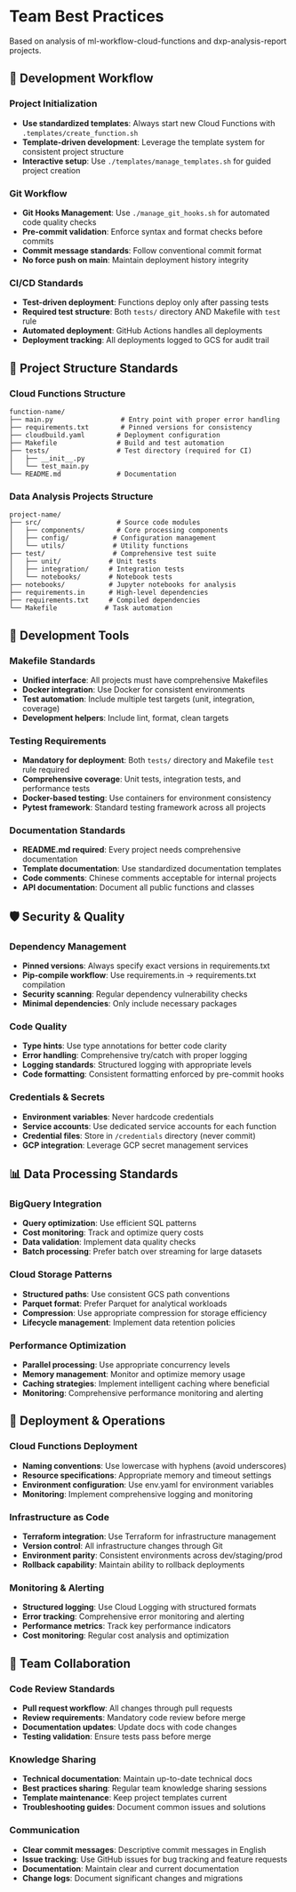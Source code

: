# Team Best Practices

Based on analysis of ml-workflow-cloud-functions and dxp-analysis-report projects.

## 🚀 Development Workflow

### Project Initialization
- **Use standardized templates**: Always start new Cloud Functions with `.templates/create_function.sh`
- **Template-driven development**: Leverage the template system for consistent project structure
- **Interactive setup**: Use `./templates/manage_templates.sh` for guided project creation

### Git Workflow
- **Git Hooks Management**: Use `./manage_git_hooks.sh` for automated code quality checks
- **Pre-commit validation**: Enforce syntax and format checks before commits
- **Commit message standards**: Follow conventional commit format
- **No force push on main**: Maintain deployment history integrity

### CI/CD Standards
- **Test-driven deployment**: Functions deploy only after passing tests
- **Required test structure**: Both `tests/` directory AND Makefile with `test` rule
- **Automated deployment**: GitHub Actions handles all deployments
- **Deployment tracking**: All deployments logged to GCS for audit trail

## 📁 Project Structure Standards

### Cloud Functions Structure
```
function-name/
├── main.py                 # Entry point with proper error handling
├── requirements.txt        # Pinned versions for consistency
├── cloudbuild.yaml        # Deployment configuration
├── Makefile               # Build and test automation
├── tests/                 # Test directory (required for CI)
│   ├── __init__.py
│   └── test_main.py
└── README.md              # Documentation
```

### Data Analysis Projects Structure
```
project-name/
├── src/                   # Source code modules
│   ├── components/        # Core processing components
│   ├── config/           # Configuration management
│   └── utils/            # Utility functions
├── test/                 # Comprehensive test suite
│   ├── unit/            # Unit tests
│   ├── integration/     # Integration tests
│   └── notebooks/       # Notebook tests
├── notebooks/           # Jupyter notebooks for analysis
├── requirements.in      # High-level dependencies
├── requirements.txt     # Compiled dependencies
└── Makefile            # Task automation
```

## 🔧 Development Tools

### Makefile Standards
- **Unified interface**: All projects must have comprehensive Makefiles
- **Docker integration**: Use Docker for consistent environments
- **Test automation**: Include multiple test targets (unit, integration, coverage)
- **Development helpers**: Include lint, format, clean targets

### Testing Requirements
- **Mandatory for deployment**: Both `tests/` directory and Makefile `test` rule required
- **Comprehensive coverage**: Unit tests, integration tests, and performance tests
- **Docker-based testing**: Use containers for environment consistency
- **Pytest framework**: Standard testing framework across all projects

### Documentation Standards
- **README.md required**: Every project needs comprehensive documentation
- **Template documentation**: Use standardized documentation templates
- **Code comments**: Chinese comments acceptable for internal projects
- **API documentation**: Document all public functions and classes

## 🛡️ Security & Quality

### Dependency Management
- **Pinned versions**: Always specify exact versions in requirements.txt
- **Pip-compile workflow**: Use requirements.in → requirements.txt compilation
- **Security scanning**: Regular dependency vulnerability checks
- **Minimal dependencies**: Only include necessary packages

### Code Quality
- **Type hints**: Use type annotations for better code clarity
- **Error handling**: Comprehensive try/catch with proper logging
- **Logging standards**: Structured logging with appropriate levels
- **Code formatting**: Consistent formatting enforced by pre-commit hooks

### Credentials & Secrets
- **Environment variables**: Never hardcode credentials
- **Service accounts**: Use dedicated service accounts for each function
- **Credential files**: Store in `/credentials` directory (never commit)
- **GCP integration**: Leverage GCP secret management services

## 📊 Data Processing Standards

### BigQuery Integration
- **Query optimization**: Use efficient SQL patterns
- **Cost monitoring**: Track and optimize query costs
- **Data validation**: Implement data quality checks
- **Batch processing**: Prefer batch over streaming for large datasets

### Cloud Storage Patterns
- **Structured paths**: Use consistent GCS path conventions
- **Parquet format**: Prefer Parquet for analytical workloads
- **Compression**: Use appropriate compression for storage efficiency
- **Lifecycle management**: Implement data retention policies

### Performance Optimization
- **Parallel processing**: Use appropriate concurrency levels
- **Memory management**: Monitor and optimize memory usage
- **Caching strategies**: Implement intelligent caching where beneficial
- **Monitoring**: Comprehensive performance monitoring and alerting

## 🔄 Deployment & Operations

### Cloud Functions Deployment
- **Naming conventions**: Use lowercase with hyphens (avoid underscores)
- **Resource specifications**: Appropriate memory and timeout settings
- **Environment configuration**: Use env.yaml for environment variables
- **Monitoring**: Implement comprehensive logging and monitoring

### Infrastructure as Code
- **Terraform integration**: Use Terraform for infrastructure management
- **Version control**: All infrastructure changes through Git
- **Environment parity**: Consistent environments across dev/staging/prod
- **Rollback capability**: Maintain ability to rollback deployments

### Monitoring & Alerting
- **Structured logging**: Use Cloud Logging with structured formats
- **Error tracking**: Comprehensive error monitoring and alerting
- **Performance metrics**: Track key performance indicators
- **Cost monitoring**: Regular cost analysis and optimization

## 🤝 Team Collaboration

### Code Review Standards
- **Pull request workflow**: All changes through pull requests
- **Review requirements**: Mandatory code review before merge
- **Documentation updates**: Update docs with code changes
- **Testing validation**: Ensure tests pass before merge

### Knowledge Sharing
- **Technical documentation**: Maintain up-to-date technical docs
- **Best practices sharing**: Regular team knowledge sharing sessions
- **Template maintenance**: Keep project templates current
- **Troubleshooting guides**: Document common issues and solutions

### Communication
- **Clear commit messages**: Descriptive commit messages in English
- **Issue tracking**: Use GitHub issues for bug tracking and feature requests
- **Documentation**: Maintain clear and current documentation
- **Change logs**: Document significant changes and migrations